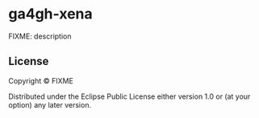 # ga4gh-xena

FIXME: description


## License

Copyright ©  FIXME

Distributed under the Eclipse Public License either version 1.0 or (at
your option) any later version.

